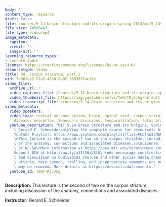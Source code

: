 ```yaml
---
body: ''
content_type: resource
draft: false
file: courses/9-14-brain-structure-and-its-origins-spring-2014/mit9_14s14_lec34_360p_16_9.mp4
file_size: 70508487
file_type: video/mp4
image_metadata:
  caption: ''
  credit: ''
  image-alt: ''
learning_resource_types:
- Lecture Audio
license: https://creativecommons.org/licenses/by-nc-sa/4.0/
resourcetype: Video
title: 34. Corpus striatum, part 2
uid: 7e36fee2-57a5-43b8-9a92-33938574c18d
video_files:
  archive_url: ''
  video_captions_file: /courses/9-14-brain-structure-and-its-origins-spring-2014/mit9_14s14_lec34_captions.vtt
  video_thumbnail_file: https://img.youtube.com/vi/TeNrTKjJJ5g/default.jpg
  video_transcript_file: /courses/9-14-brain-structure-and-its-origins-spring-2014/mit9_14s14_lec34_transcript.pdf
video_metadata:
  video_speakers: ''
  video_tags: central nervous system, brain, spinal cord, corpus striatum, Parkinson's
    disease, neocortex, Swanson's divisions, temporalization, fetal brain tissue transplantation
  youtube_description: "MIT 9.14 Brain Structure and Its Origins, Spring 2014\nInstructor:\
    \ Gerard E. Schneider\n\nView the complete course (or resource): https://ocw.mit.edu/9-14S14\n\
    YouTube Playlist: https://www.youtube.com/playlist?list=PLUl4u3cNGP62ABe0O-0qtaHHxyKQi1ZwR\n\
    \nThis lecture is the second of two on the corpus striatum, including discussion\
    \ of the anatomy, connections and associated diseases.\n\nLicense: Creative Commons\
    \ BY-NC-SA\nMore information at https://ocw.mit.edu/terms\nMore courses at https://ocw.mit.edu\n\
    Support OCW at http://ow.ly/a1If50zVRlQ\n\nWe encourage constructive comments\
    \ and discussion on OCW\u2019s YouTube and other social media channels. Personal\
    \ attacks, hate speech, trolling, and inappropriate comments are not allowed and\
    \ may be removed. More details at https://ocw.mit.edu/comments."
  youtube_id: TeNrTKjJJ5g
---
```

**Description:** This lecture is the second of two on the corpus striatum, including discussion of the anatomy, connections and associated diseases.

**Instructor:** Gerard E. Schneider